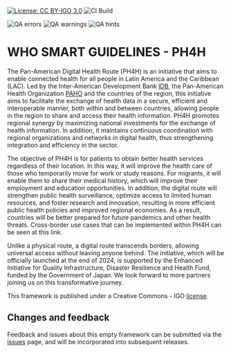 [![License: CC BY-IGO 3.0](https://licensebuttons.net/l/by-nc/3.0/igo/80x15.png)](https://creativecommons.org/licenses/by/3.0/igo)
![CI Build](https://img.shields.io/github/actions/workflow/status/DigitalSQR/smart-ig-empty/ghbuild.yml)  
   

![QA errors](https://img.shields.io/badge/dynamic/json?url=https%3A%2F%2Fworldhealthorganization.github.io%2Fsmart-ig-empty%2Fqa.json&query=%24.errs&logoColor=red&label=QA%20errors&color=yellow)
![QA warnings](https://img.shields.io/badge/dynamic/json?url=https%3A%2F%2Fworldhealthorganization.github.io%2Fsmart-ig-empty%2Fqa.json&query=%24.warnings&logoColor=orange&label=QA%20warnings&color=yellow)
![QA hints](https://img.shields.io/badge/dynamic/json?url=https%3A%2F%2Fworldhealthorganization.github.io%2Fsmart-ig-empty%2Fqa.json&query=%24.hints&logoColor=yellow&label=QA%20hints&color=yellow)


# WHO SMART GUIDELINES - PH4H

The Pan-American Digital Health Route (PH4H) is an initiative that aims to enable connected health for
all people in Latin America and the Caribbean (LAC). Led by the Inter-American Development Bank [IDB](https://www.iadb.org/en),
the Pan-American Health Organization [PAHO](https://www.paho.org/en) and the countries of the region, this initiative aims to
facilitate the exchange of health data in a secure, efficient and interoperable manner, both within and
between countries, allowing people in the region to share and access their health information. PH4H
promotes regional synergy by maximizing national investments for the exchange of health information.
In addition, it maintains continuous coordination with regional organizations and networks in digital
health, thus strengthening integration and efficiency in the sector.

The objective of PH4H is for patients to obtain better health services regardless of their location. In this
way, it will improve the health care of those who temporarily move for work or study reasons. For
migrants, it will enable them to share their medical history, which will improve their employment and
education opportunities. In addition, the digital route will strengthen public health surveillance,
optimize access to limited human resources, and foster research and innovation, resulting in more
efficient public health policies and improved regional economies. As a result, countries will be better
prepared for future pandemics and other health threats. Cross-border use cases that can be
implemented within PH4H can be seen at this link.

Unlike a physical route, a digital route transcends borders, allowing universal access without leaving
anyone behind. The initiative, which will be officially launched at the end of 2024, is supported by the
Enhanced Initiative for Quality Infrastructure, Disaster Resilience and Health Fund, funded by the
Government of Japan. We look forward to more partners joining us on this transformative journey.

This framework is published under a Creative Commons - IGO [license](LICENSE.md).
 
## Changes and feedback

Feedback and issues about this empty framework can be submitted via the [issues](issues) page, and will be incorporated into subsequent releases.
